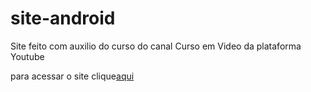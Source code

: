 # site-android
 Site feito com auxilio do curso do canal Curso em Video da plataforma Youtube
 <br>
<p>para acessar o site clique<a href="https://yasmimmoraes.github.io/site-android/">aqui</a></p>